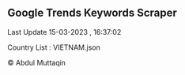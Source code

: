 

## Google Trends Keywords Scraper 
 
Last Update 15-03-2023 , 16:37:02

Country List :
VIETNAM.json



© Abdul Muttaqin 
